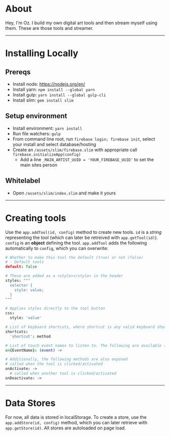 # About
Hey, I'm Oz. I build my own digital art tools and then stream myself using them. These are those tools and streamer.

-------------------------------------------------------------

# Installing Locally

## Prereqs
- Install node: https://nodejs.org/en/
- Install yarn: `npm install --global yarn`
- Install gulp: `yarn install --global gulp-cli`
- Install slim: `gem install slim`

## Setup environment
- Install environment: `yarn install`
- Run file watchers: `gulp`
- From command line root, run `firebase login; firebase init`, select your install and select database/hosting
- Create an `/assets/slim/firebase.slim` with appropriate call `firebase.initializeApp(config)`
  - Add a line `_MAIN_ARTIST_UUID = 'YOUR_FIREBASE_UUID'` to set the main sites person

## Whitelabel
- Open `/assets/slim/index.slim` and make it yours

-------------------------------------------------------------

# Creating tools

Use the `app.addTool(id, config)` method to create new tools. `id` is a _string_ representing the tool (which can later be retreived with `app.getTool(id)`). `config` is an **object** defining the tool. `app.addTool` adds the following automatically to `config`, which you can overwrite:

```coffee
# Whether to make this tool the default (true) or not (false)
# - Default tools
default: false

# These are added as a <style></style> in the header
styles: """
  selector {
    style: value;
  }
"""

# Applies styles directly to the tool button
css:
  style: 'value'

# List of keyboard shortcuts, where shortcut is any valid keyboard shortcut string (see https://craig.is/killing/mice). Method is a STRING or FUNCTION. If it's a string then it's interpreted as a method name on the tool class, otherwise the method itself is called.
shortcuts:
  'shortcut': method

# List of touch event names to listen to. The following are available (as fired by HammerJS): Pan, PanStart, PanMove, PanEnd, PanCancel, PanLeft, PanRight, PanUp, PanDown, Pinch, PinchStart, PinchMove, PinchEnd, PinchCancel, PinchIn, PinchOut, Press, PressUp, Rotate, RotateStart, RotateMove, RotateEnd, RotateCancel, Swipe, SwipeLeft, SwipeRight, SwipeUp, SwipeDown, Tap
on{EventName}: (event) ->

# Additionally, the following methods are also exposed
# called when the tool is clicked/activated
onActivate: ->
  # called when another tool is clicked/activated
onDeactivate: ->
```

-------------------------------------------------------------

# Data Stores

For now, all data is stored in localStorage. To create a store, use the `app.addStore(id, config)` method, which you can later retrieve with `app.getStore(id)`. All stores are autoloaded on page load.
